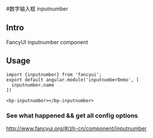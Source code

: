 #数字输入框 inputnumber

## Intro

FancyUI inputnumber component

## Usage

```
import {inputnumber} from 'fancyui';
export default angular.module('inputnumberDemo', [
  inputnumber.name
])
```

```
<bp-inputnumber></bp-inputnumber>
```

### See what happened && get all config options 

http://www.fancyui.org/#/zh-cn/component/inputnumber
